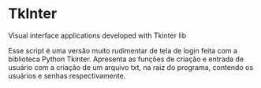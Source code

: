# TkInter
Visual interface applications developed with Tkinter lib

Esse script é uma versão muito rudimentar de tela de login feita com a biblioteca Python Tkinter.
Apresenta as funções de criação e entrada de usuário com a criação de um arquivo txt, na raiz do programa, contendo os usuários e senhas respectivamente.
